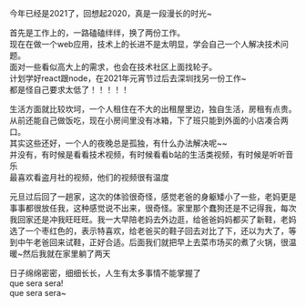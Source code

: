   今年已经是2021了，回想起2020，真是一段漫长的时光~

  首先是工作上的，一路磕磕绊绊，换了两份工作。  
  现在在做一个web应用，技术上的长进不是太明显，学会自己一个人解决技术问题。  
  面对一些看似高大上的需求，也会在技术社区上面找轮子。  
  计划学好react跟node，在2021年元宵节过后去深圳找另一份工作~  
  都是怪自己要求太低了！！！！！

  生活方面就比较坎坷，一个人租住在不大的出租屋里边，独自生活，房租有点贵。  
  从前还能自己做饭吃，现在小房间里没有冰箱，下了班只能到外面的小店凑合两口。  
  其实这些还好，一个人的夜晚总是孤独，有什么办法解决呢~~  
  并没有，有时候是看看技术视频，有时候看看b站的生活类视频，有时候是听听音乐  
  最喜欢看盗月社的视频，他们的视频很有温度  

  元旦过后回了一趟家，这次的体验很奇怪，感觉老爸的身躯矮小了一些，老妈更是事事都很放任我，这种感觉说不出来，很奇怪。家里那个蠢狗还是不记得我，每次我回家还是冲我旺旺旺。我一大早陪老妈去外边逛，给爸爸妈妈都买了新鞋，老妈选了一个枣红色的，表示特喜欢，给老爸买的鞋子回去对比了下，还以为大了，等到中午老爸回来试鞋，正好合适。后面我们就把早上去菜市场买的煮了火锅，很温暖~然后我就在家里躺了两天

  日子绵绵密密，细细长长，人生有太多事情不能掌握了  
  que sera sera!  
  que sera sera~

